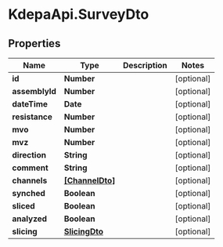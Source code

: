# KdepaApi.SurveyDto

## Properties

Name | Type | Description | Notes
------------ | ------------- | ------------- | -------------
**id** | **Number** |  | [optional] 
**assemblyId** | **Number** |  | [optional] 
**dateTime** | **Date** |  | [optional] 
**resistance** | **Number** |  | [optional] 
**mvo** | **Number** |  | [optional] 
**mvz** | **Number** |  | [optional] 
**direction** | **String** |  | [optional] 
**comment** | **String** |  | [optional] 
**channels** | [**[ChannelDto]**](ChannelDto.md) |  | [optional] 
**synched** | **Boolean** |  | [optional] 
**sliced** | **Boolean** |  | [optional] 
**analyzed** | **Boolean** |  | [optional] 
**slicing** | [**SlicingDto**](SlicingDto.md) |  | [optional] 


